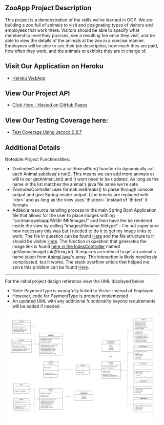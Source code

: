 ## ZooApp Project Description
This project is a demonstration of the skills we've learned in OOP. We are building a zoo full of animals to visit and designating types of visitors and employees that work there.  Visitors should be able to specify what membership level they possses, see a resulting fee once they visit, and be able to view the details of the animals at the zoo in a concise manner.  Employees will be able to see their job description, how much they are paid, how often they work, and the animals or exhibits they are in charge of.

## Visit Our Application on Heroku
- [Heroku WebApp](https://group10zoo.herokuapp.com/)

## View Our Project API
 - [Click Here - Hosted on GitHub Pages](https://dierale.github.io/ZooGroup10/)

## View Our Testing Coverage here:
 - [Test Coverage Using Jacoco 0.8.7](https://dierale.github.io/ZooGroup10/Zoo10Group-Coverage.html)

## Additional Details
Noteable Project Functionalities:
 - ZooIndexController uses a callAnimalRun() function to dynamically call each Animal subclass's run(). This means we can add more animals at will to our getAnimalList() and it wont need to be updated. As long as the name in the list matches the animal's java file name we're safe
 - ZooIndexController uses formatLineBreaks() to parse through console output and give Spring neater output. Line breaks are replaced with '\<br>' and as long as the view uses 'th:utext=' instead of 'th:text' it formats
 - Added a resource handling process to the main Spring Boot Application file that allows for the user to place images withing "src/main/webapp/WEB-INF/images/" and then have the be rendered inside the view by calling "images/filename.filetype" - I'm not super sure how necessary this was but I needed to do it to get my image links to work. The file in question can be found [Here](https://github.com/Dierale/ZooGroup10/blob/main/src/main/java/edu/nwmissouri/zoo10group/ZooApp.java) and the file structure to it should be visible [Here](https://github.com/Dierale/ZooGroup10/tree/main/src/main/webapp/WEB-INF/images). The function in question that generates the image link is found [here in the IndexController](https://github.com/Dierale/ZooGroup10/blob/main/src/main/java/edu/nwmissouri/zoo10group/ZooIndexController.java) named getAnimalImageLink(String id). It requires an index id to get an animal's name taken from [Animal.java](https://github.com/Dierale/ZooGroup10/blob/main/src/main/java/edu/nwmissouri/zoo10group/Animal.java)'s array.  The interaction is likely needlessly complicated, but it works. The stack overflow article that helped me solve this problem can be found [Here](https://stackoverflow.com/questions/41691770/spring-boot-unable-to-serve-static-image-from-resource-folder).

---

For the initial project design reference view the UML displayed below
 - Note: PaymentType is wrongfully linked to Visitor instead of Employee
 - However, code for PaymentType is properly implemented
 - An updated UML with any additional functionality beyond requirements will be added if needed

![UML Diagram](UML.png)
